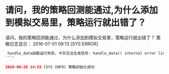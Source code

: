 # 请问，我的策略回测能通过,为什么添加到模拟交易里，策略运行就出错了？ 

请问，我的策略回测能通过，为什么添加到模拟交易里，策略运行就出错了？
策略日志显示：
2016-07-01 09:13 [SYS ERROR]
```python
 handle_data函数运行失败，今天无法生成信号: handle_data() internal error line 29, in handle_data KeyError: u'002204.XSHE
```'

2016-06-28 14:53 [SYS INFO] 策略初始化成功
